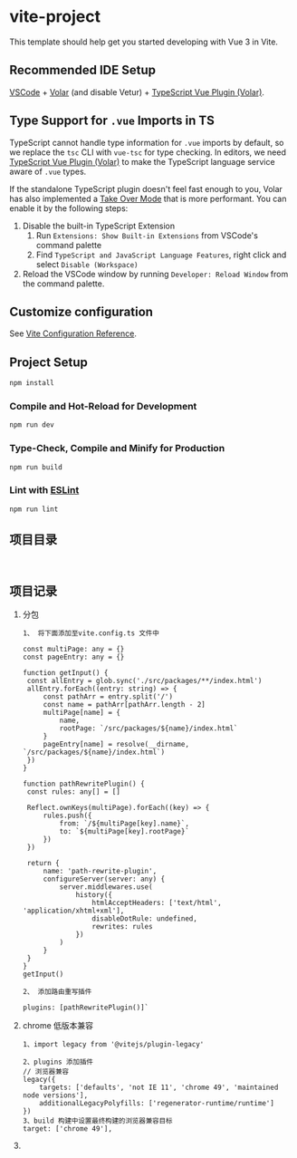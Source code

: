 # vite-project

This template should help get you started developing with Vue 3 in Vite.

## Recommended IDE Setup

[VSCode](https://code.visualstudio.com/) + [Volar](https://marketplace.visualstudio.com/items?itemName=Vue.volar) (and disable Vetur) + [TypeScript Vue Plugin (Volar)](https://marketplace.visualstudio.com/items?itemName=Vue.vscode-typescript-vue-plugin).

## Type Support for `.vue` Imports in TS

TypeScript cannot handle type information for `.vue` imports by default, so we replace the `tsc` CLI with `vue-tsc` for type checking. In editors, we need [TypeScript Vue Plugin (Volar)](https://marketplace.visualstudio.com/items?itemName=Vue.vscode-typescript-vue-plugin) to make the TypeScript language service aware of `.vue` types.

If the standalone TypeScript plugin doesn't feel fast enough to you, Volar has also implemented a [Take Over Mode](https://github.com/johnsoncodehk/volar/discussions/471#discussioncomment-1361669) that is more performant. You can enable it by the following steps:

1. Disable the built-in TypeScript Extension
    1. Run `Extensions: Show Built-in Extensions` from VSCode's command palette
    2. Find `TypeScript and JavaScript Language Features`, right click and select `Disable (Workspace)`
2. Reload the VSCode window by running `Developer: Reload Window` from the command palette.

## Customize configuration

See [Vite Configuration Reference](https://vitejs.dev/config/).

## Project Setup

```sh
npm install
```

### Compile and Hot-Reload for Development

```sh
npm run dev
```

### Type-Check, Compile and Minify for Production

```sh
npm run build
```

### Lint with [ESLint](https://eslint.org/)

```sh
npm run lint
```

## 项目目录
```
   

```

## 项目记录

1. 分包
   ````
   1、 将下面添加至vite.config.ts 文件中
   
   const multiPage: any = {}
   const pageEntry: any = {}
   
   function getInput() {
    const allEntry = glob.sync('./src/packages/**/index.html')
    allEntry.forEach((entry: string) => {
        const pathArr = entry.split('/')
        const name = pathArr[pathArr.length - 2]
        multiPage[name] = {
            name,
            rootPage: `/src/packages/${name}/index.html`
        }
        pageEntry[name] = resolve(__dirname, `/src/packages/${name}/index.html`)
    })
   }
   
   function pathRewritePlugin() {
    const rules: any[] = []
   
    Reflect.ownKeys(multiPage).forEach((key) => {
        rules.push({
            from: `/${multiPage[key].name}`,
            to: `${multiPage[key].rootPage}`
        })
    })

    return {
        name: 'path-rewrite-plugin',
        configureServer(server: any) {
            server.middlewares.use(
                history({
                    htmlAcceptHeaders: ['text/html', 'application/xhtml+xml'],
                    disableDotRule: undefined,
                    rewrites: rules
                })
            )
        }
    }
   }
   getInput()
   
   2、 添加路由重写插件
   
   plugins: [pathRewritePlugin()]`
   ````
2. chrome 低版本兼容

   ````` 
   1、import legacy from '@vitejs/plugin-legacy'
   
   2、plugins 添加插件
   // 浏览器兼容
   legacy({
       targets: ['defaults', 'not IE 11', 'chrome 49', 'maintained node versions'],
       additionalLegacyPolyfills: ['regenerator-runtime/runtime']
   })
   3、build 构建中设置最终构建的浏览器兼容目标
   target: ['chrome 49'],
   `````
3. 

